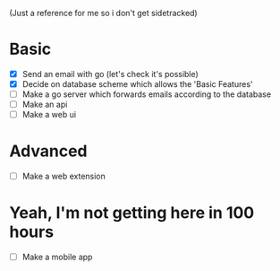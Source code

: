 (Just a reference for me so i don't get sidetracked)

# Basic
- [x] Send an email with go (let's check it's possible)
- [x] Decide on database scheme which allows the 'Basic Features'
- [ ] Make a go server which forwards emails according to the database
- [ ] Make an api
- [ ] Make a web ui

# Advanced
- [ ] Make a web extension

# Yeah, I'm not getting here in 100 hours
- [ ] Make a mobile app

